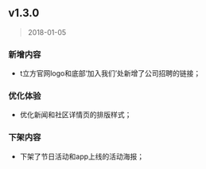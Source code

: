 ## v1.3.0
> 2018-01-05

### 新增内容

  *  t立方官网logo和底部‘加入我们’处新增了公司招聘的链接；

### 优化体验

  * 优化新闻和社区详情页的排版样式；

### 下架内容

  * 下架了节日活动和app上线的活动海报；
